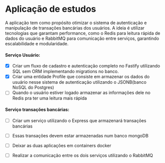 # Aplicação de estudos
 A aplicação tem como propósito otimizar o sistema de autenticação e manipulação de transações bancárias dos usuários. A ideia é utilizar tecnologias que garantam performance, como o Redis para leitura rápida de dados do usuário e RabbitMQ para comunicação entre serviços, garantindo escalabilidade e modularidade.

#### Serviço Usuário:
- [X] Criar um fluxo de cadastro e autenticação completo no Fastify utilizando SQL sem ORM implementando migrations no banco.
- [X] Criar uma entidade Profile que consiste em armazenar os dados do usuário nesse sistema de autenticação utilizando o JSONB(banco NoSQL do Postgres)
- [ ] Quando o usuário estiver logado armazenar as informações dele no Redis pra ter uma leitura mais rápida
  
#### Serviço transações bancárias:
- [ ] Criar um serviço utilizando o Express que armazenará transações bancárias
- [ ] Essas transações devem estar armazenadas num banco mongoDB
- [ ] Deixar as duas aplicações em containers docker
- [ ] Realizar a comunicação entre os dois serviços utilizando o RabbitMQ


